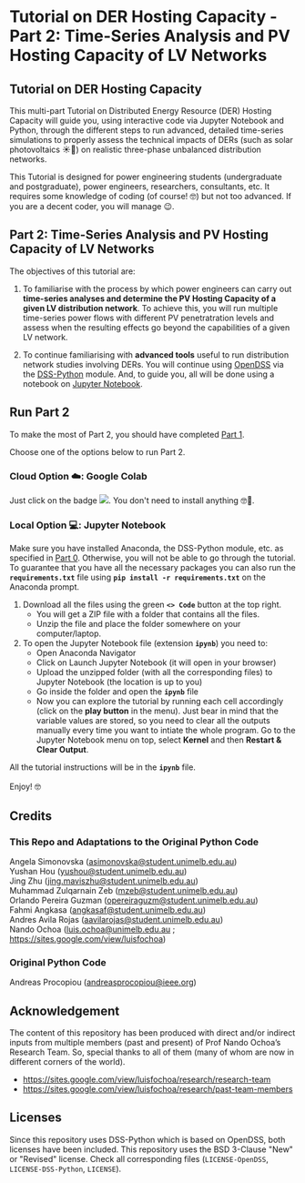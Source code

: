 # Tutorial on DER Hosting Capacity - Part 2: Time-Series Analysis and PV Hosting Capacity of LV Networks

## Tutorial on DER Hosting Capacity

This multi-part Tutorial on Distributed Energy Resource (DER) Hosting Capacity will guide you, using interactive code via Jupyter Notebook and Python, through the different steps to run advanced, detailed time-series simulations to properly assess the technical impacts of DERs (such as solar photovoltaics ☀️🏡) on realistic three-phase unbalanced distribution networks.

This Tutorial is designed for power engineering students (undergraduate and postgraduate), power engineers, researchers, consultants, etc. It requires some knowledge of coding (of course! 🤓) but not too advanced. If you are a decent coder, you will manage 😉.

## Part 2: Time-Series Analysis and PV Hosting Capacity of LV Networks

The objectives of this tutorial are:
1. To familiarise with the process by which power engineers can carry out **time-series analyses and determine the PV Hosting Capacity of a given LV distribution network**. To achieve this, you will run multiple time-series power flows with different PV penetratration levels and assess when the resulting effects go beyond the capabilities of a given LV network.

2. To continue familiarising with **advanced tools** useful to run distribution network studies involving DERs. You will continue using [OpenDSS](https://www.epri.com/pages/sa/opendss) via the [DSS-Python](https://github.com/dss-extensions/DSS-Python) module. And, to guide you, all will be done using a notebook on [Jupyter Notebook](https://jupyter.org/).

## Run Part 2
To make the most of Part 2, you should have completed [Part 1](https://github.com/Team-Nando/Tutorial-DERHostingCapacity-1-AdvancedToolsLV).  

Choose one of the options below to run Part 2.

### Cloud Option ☁️: Google Colab
Just click on the badge <a target="_blank" href="https://colab.research.google.com/github/Team-Nando/Tutorial-DERHostingCapacity-2-TimeSeries_LV/blob/main/Tutorial-DERHC-2.ipynb"> <img src="https://colab.research.google.com/assets/colab-badge.svg"/></a>. You don't need to install anything 🤓💪.

### Local Option 💻: Jupyter Notebook
Make sure you have installed Anaconda, the DSS-Python module, etc. as specified in [Part 0](https://github.com/Team-Nando/Tutorial-DERHostingCapacity-0-dss_python). Otherwise, you will not be able to go through the tutorial. To guarantee that you have all the necessary packages you can also run the  **`requirements.txt`** file using  **`pip install -r requirements.txt`** on the Anaconda prompt.

1. Download all the files using the green **`<> Code`** button at the top right.
   - You will get a ZIP file with a folder that contains all the files.
   - Unzip the file and place the folder somewhere on your computer/laptop.
2. To open the Jupyter Notebook file (extension **`ipynb`**) you need to:
   - Open Anaconda Navigator
   - Click on Launch Jupyter Notebook (it will open in your browser)
   - Upload the unzipped folder (with all the corresponding files) to Jupyter Notebook (the location is up to you)
   - Go inside the folder and open the **`ipynb`** file
   - Now you can explore the tutorial by running each cell accordingly (click on the **play button** in the menu). Just bear in mind that the variable values are stored, so you need to clear all the outputs manually every time you want to intiate the whole program. Go to the Jupyter Notebook menu on top, select **Kernel** and then **Restart & Clear Output**.

All the tutorial instructions will be in the **`ipynb`** file.
<br>
<br>
Enjoy! 🤓

## Credits
### This Repo and Adaptations to the Original Python Code
Angela Simonovska (asimonovska@student.unimelb.edu.au)  
Yushan Hou (yushou@student.unimelb.edu.au)  
Jing Zhu (jing.maviszhu@student.unimelb.edu.au)  
Muhammad Zulqarnain Zeb (mzeb@student.unimelb.edu.au)  
Orlando Pereira Guzman (opereiraguzm@student.unimelb.edu.au)  
Fahmi Angkasa (angkasaf@student.unimelb.edu.au) <br>
Andres Avila Rojas (aavilarojas@student.unimelb.edu.au)  
Nando Ochoa (luis.ochoa@unimelb.edu.au ; https://sites.google.com/view/luisfochoa)

### Original Python Code
Andreas Procopiou (andreasprocopiou@ieee.org)

## Acknowledgement

The content of this repository has been produced with direct and/or indirect inputs from multiple members (past and present) of Prof Nando Ochoa’s Research Team. So, special thanks to all of them (many of whom are now in different corners of the world).

* https://sites.google.com/view/luisfochoa/research/research-team
* https://sites.google.com/view/luisfochoa/research/past-team-members

## Licenses

Since this repository uses DSS-Python which is based on OpenDSS, both licenses have been included. This repository uses the BSD 3-Clause "New" or "Revised" license. Check all corresponding files (`LICENSE-OpenDSS`, `LICENSE-DSS-Python`, `LICENSE`).
